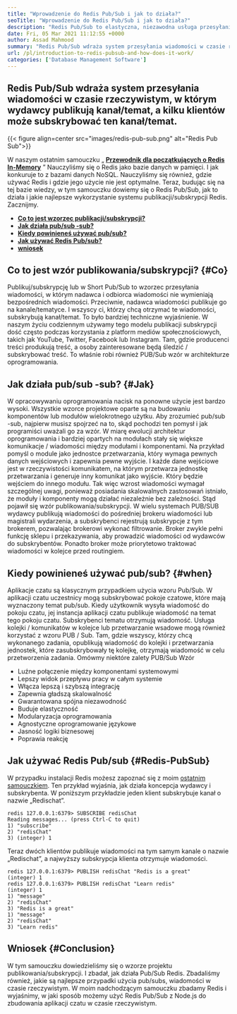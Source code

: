 ```yaml
---
title: "Wprowadzenie do Redis Pub/Sub i jak to działa?" 
seoTitle: "Wprowadzenie do Redis Pub/Sub i jak to działa?" 
description: "Redis Pub/Sub to elastyczna, niezawodna usługa przesyłania wiadomości w czasie rzeczywistym dla niezależnych aplikacji do publikowania i subskrypcji wydarzeń asynchronicznych." 
date: Fri, 05 Mar 2021 11:12:55 +0000
author: Assad Mahmood
summary: "Redis Pub/Sub wdraża system przesyłania wiadomości w czasie rzeczywistym, w którym wydawcy publikują kanał/temat, a kilku klientów może subskrybować ten kanał/temat." 
url: /pl/introduction-to-redis-pubsub-and-how-does-it-work/
categories: ['Database Management Software']
---
```


## Redis Pub/Sub wdraża system przesyłania wiadomości w czasie rzeczywistym, w którym wydawcy publikują kanał/temat, a kilku klientów może subskrybować ten kanał/temat.

{{< figure align=center src="images/redis-pub-sub.png" alt="Redis Pub Sub">}}

W naszym ostatnim samouczku „ **[Przewodnik dla początkujących o Redis In-Memory][1]** ” Nauczyliśmy się o Redis jako bazie danych w pamięci. I jak konkuruje to z bazami danych NoSQL. Nauczyliśmy się również, gdzie używać Redis i gdzie jego użycie nie jest optymalne. Teraz, budując się na tej bazie wiedzy, w tym samouczku dowiemy się o Redis Pub/Sub, jak to działa i jakie najlepsze wykorzystanie systemu publikacji/subskrypcji Redis. Zacznijmy.
  * **[Co to jest wzorzec publikacji/subskrypcji?][2]**
  * **[Jak działa pub/sub -sub?][3]**
  * **[Kiedy powinieneś używać pub/sub?][4]**
  * **[Jak używać Redis Pub/sub?][5]**
  * **[wniosek][6]**

## Co to jest wzór publikowania/subskrypcji?   {#Co}
Publikuj/subskrypcję lub w Short Pub/Sub to wzorzec przesyłania wiadomości, w którym nadawca i odbiorca wiadomości nie wymieniają bezpośrednich wiadomości. Przeciwnie, nadawca wiadomości publikuje go na kanale/tematyce. I wszyscy ci, którzy chcą otrzymać te wiadomości, subskrybują kanał/temat. To było bardziej techniczne wyjaśnienie. W naszym życiu codziennym używamy tego modelu publikacji subskrypcji dość często podczas korzystania z platform mediów społecznościowych, takich jak YouTube, Twitter, Facebook lub Instagram. Tam, gdzie producenci treści produkują treść, a osoby zainteresowane będą śledzić / subskrybować treść. To właśnie robi również PUB/Sub wzór w architekturze oprogramowania.

## Jak działa pub/sub -sub?   {#Jak}
W opracowywaniu oprogramowania nacisk na ponowne użycie jest bardzo wysoki. Wszystkie wzorce projektowe oparte są na budowaniu komponentów lub modułów wielokrotnego użytku. Aby zrozumieć pub/sub -sub, najpierw musisz spojrzeć na to, skąd pochodzi ten pomysł i jak programiści uważali go za wzór.
W miarę ewolucji architektur oprogramowania i bardziej opartych na modułach stały się większe komunikacje / wiadomości między modułami i komponentami. Na przykład pomyśl o module jako jednostce przetwarzania, który wymaga pewnych danych wejściowych i zapewnia pewne wyjście. I każde dane wejściowe jest w rzeczywistości komunikatem, na którym przetwarza jednostkę przetwarzania i generuje inny komunikat jako wyjście. Który będzie wejściem do innego modułu. Tak więc wzrost wiadomości wymagał szczególnej uwagi, ponieważ posiadania skalowalnych zastosowań istniało, że moduły i komponenty mogą działać niezależnie bez zależności. Stąd pojawił się wzór publikowania/subskrypcji.
W wielu systemach PUB/SUB wydawcy publikują wiadomości do pośredniej brokeru wiadomości lub magistrali wydarzenia, a subskrybenci rejestrują subskrypcje z tym brokerem, pozwalając brokerowi wykonać filtrowanie. Broker zwykle pełni funkcję sklepu i przekazywania, aby prowadzić wiadomości od wydawców do subskrybentów. Ponadto broker może priorytetowo traktować wiadomości w kolejce przed routingiem.

## **Kiedy powinieneś używać pub/sub?**    {#when}
Aplikacje czatu są klasycznym przypadkiem użycia wzoru Pub/Sub. W aplikacji czatu uczestnicy mogą subskrybować pokoje czatowe, które mają wyznaczony temat pub/sub. Kiedy użytkownik wysyła wiadomość do pokoju czatu, jej instancja aplikacji czatu publikuje wiadomość na temat tego pokoju czatu. Subskrybenci tematu otrzymują wiadomość.
Usługa kolejki / komunikatów w kolejce lub przetwarzanie wsadowe mogą również korzystać z wzoru PUB / Sub. Tam, gdzie wszyscy, którzy chcą wykonanego zadania, opublikują wiadomość do kolejki i przetwarzania jednostek, które zasubskrybowały tę kolejkę, otrzymają wiadomość w celu przetworzenia zadania.
Omówmy niektóre zalety PUB/Sub Wzór
  * Luźne połączenie między komponentami systemowymi
  * Lepszy widok przepływu pracy w całym systemie
  * Włącza lepszą i szybszą integrację
  * Zapewnia gładszą skalowalność
  * Gwarantowana spójna niezawodność
  * Buduje elastyczność
  * Modularyzacja oprogramowania
  * Agnostyczne oprogramowanie językowe
  * Jasność logiki biznesowej
  * Poprawia reakcję

## Jak używać Redis Pub/sub   {#Redis-PubSub}
W przypadku instalacji Redis możesz zapoznać się z moim [ostatnim samouczkiem][1]. Ten przykład wyjaśnia, jak działa koncepcja wydawcy i subskrybenta. W poniższym przykładzie jeden klient subskrybuje kanał o nazwie „Redischat”.
```
redis 127.0.0.1:6379> SUBSCRIBE redisChat  
Reading messages... (press Ctrl-C to quit) 
1) "subscribe" 
2) "redisChat" 
3) (integer) 1 
```
Teraz dwóch klientów publikuje wiadomości na tym samym kanale o nazwie „Redischat”, a najwyższy subskrypcja klienta otrzymuje wiadomości.
```
redis 127.0.0.1:6379> PUBLISH redisChat "Redis is a great"  
(integer) 1  
redis 127.0.0.1:6379> PUBLISH redisChat "Learn redis"  
(integer) 1   
1) "message" 
2) "redisChat" 
3) "Redis is a great" 
1) "message" 
2) "redisChat" 
3) "Learn redis" 

```

## Wniosek   {#Conclusion}
W tym samouczku dowiedzieliśmy się o wzorze projektu publikowania/subskrypcji. I zbadał, jak działa Pub/Sub Redis. Zbadaliśmy również, jakie są najlepsze przypadki użycia pub/subs, wiadomości w czasie rzeczywistym. W moim nadchodzącym samouczku zbadamy Redis i wyjaśnimy, w jaki sposób możemy użyć Redis Pub/Sub z Node.js do zbudowania aplikacji czatu w czasie rzeczywistym.

  
[1]: https://blog.containerize.com/database-management-software/a-beginners-guide-to-redis-in-memory-database/
[2]: #what
[3]: #how
[4]: #when
[5]: #redis-pubsub
[6]: #conclusion
